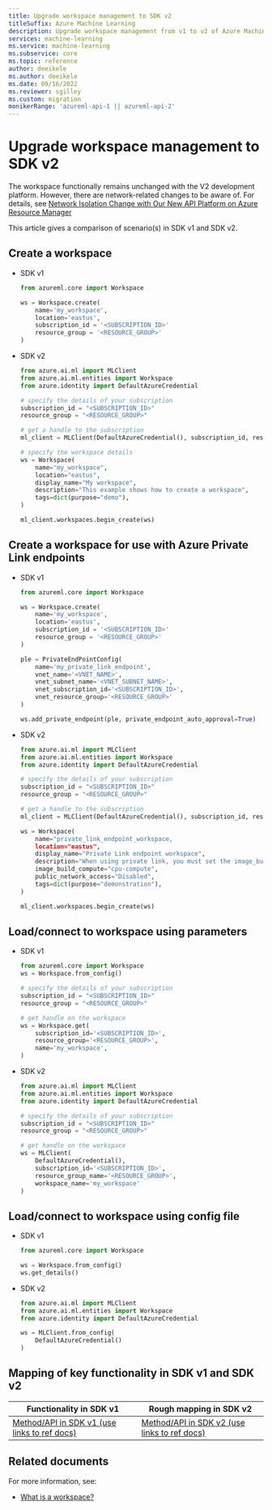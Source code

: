 ```yaml
---
title: Upgrade workspace management to SDK v2
titleSuffix: Azure Machine Learning
description: Upgrade workspace management from v1 to v2 of Azure Machine Learning SDK
services: machine-learning
ms.service: machine-learning
ms.subservice: core
ms.topic: reference
author: deeikele
ms.author: deeikele
ms.date: 09/16/2022
ms.reviewer: sgilley
ms.custom: migration
monikerRange: 'azureml-api-1 || azureml-api-2'
---
```


# Upgrade workspace management to SDK v2

The workspace functionally remains unchanged with the V2 development platform. However, there are network-related changes to be aware of. For details, see [Network Isolation Change with Our New API Platform on Azure Resource Manager](how-to-configure-network-isolation-with-v2.md?tabs=python)

This article gives a comparison of scenario(s) in SDK v1 and SDK v2.

## Create a workspace

* SDK v1

    ```python
    from azureml.core import Workspace
    
    ws = Workspace.create(
        name='my_workspace',
        location='eastus',
        subscription_id = '<SUBSCRIPTION_ID>'
        resource_group = '<RESOURCE_GROUP>'
    )
    ```

* SDK v2

    ```python
    from azure.ai.ml import MLClient
    from azure.ai.ml.entities import Workspace
    from azure.identity import DefaultAzureCredential
    
    # specify the details of your subscription
    subscription_id = "<SUBSCRIPTION_ID>"
    resource_group = "<RESOURCE_GROUP>"
    
    # get a handle to the subscription
    ml_client = MLClient(DefaultAzureCredential(), subscription_id, resource_group)
    
    # specify the workspace details
    ws = Workspace(
        name="my_workspace",
        location="eastus",
        display_name="My workspace",
        description="This example shows how to create a workspace",
        tags=dict(purpose="demo"),
    )
    
    ml_client.workspaces.begin_create(ws)
    ```

## Create a workspace for use with Azure Private Link endpoints

* SDK v1

    ```python
    from azureml.core import Workspace
    
    ws = Workspace.create(
        name='my_workspace',
        location='eastus',
        subscription_id = '<SUBSCRIPTION_ID>'
        resource_group = '<RESOURCE_GROUP>'
    )
    
    ple = PrivateEndPointConfig(
        name='my_private_link_endpoint',
        vnet_name='<VNET_NAME>',
        vnet_subnet_name='<VNET_SUBNET_NAME>',
        vnet_subscription_id='<SUBSCRIPTION_ID>', 
        vnet_resource_group='<RESOURCE_GROUP>'
    )
    
    ws.add_private_endpoint(ple, private_endpoint_auto_approval=True)
    ```

* SDK v2

    ```python
    from azure.ai.ml import MLClient
    from azure.ai.ml.entities import Workspace
    from azure.identity import DefaultAzureCredential
    
    # specify the details of your subscription
    subscription_id = "<SUBSCRIPTION_ID>"
    resource_group = "<RESOURCE_GROUP>"
    
    # get a handle to the subscription
    ml_client = MLClient(DefaultAzureCredential(), subscription_id, resource_group)
    
    ws = Workspace(
        name="private_link_endpoint_workspace,
        location="eastus",
        display_name="Private Link endpoint workspace",
        description="When using private link, you must set the image_build_compute property to a cluster name to use for Docker image environment building. You can also specify whether the workspace should be accessible over the internet.",
        image_build_compute="cpu-compute",
        public_network_access="Disabled",
        tags=dict(purpose="demonstration"),
    )
    
    ml_client.workspaces.begin_create(ws)
    ```

## Load/connect to workspace using parameters

* SDK v1

    ```python
    from azureml.core import Workspace
    ws = Workspace.from_config()
    
    # specify the details of your subscription
    subscription_id = "<SUBSCRIPTION_ID>"
    resource_group = "<RESOURCE_GROUP>"
    
    # get handle on the workspace
    ws = Workspace.get(
        subscription_id='<SUBSCRIPTION_ID>',
        resource_group='<RESOURCE_GROUP>',
        name='my_workspace',
    )
    ```

* SDK v2

    ```python
    from azure.ai.ml import MLClient
    from azure.ai.ml.entities import Workspace
    from azure.identity import DefaultAzureCredential
    
    # specify the details of your subscription
    subscription_id = "<SUBSCRIPTION_ID>"
    resource_group = "<RESOURCE_GROUP>"
    
    # get handle on the workspace
    ws = MLClient(
        DefaultAzureCredential(),
        subscription_id='<SUBSCRIPTION_ID>',
        resource_group_name='<RESOURCE_GROUP>',
        workspace_name='my_workspace'
    )
    ```

## Load/connect to workspace using config file

* SDK v1

    ```python
    from azureml.core import Workspace
    
    ws = Workspace.from_config()
    ws.get_details()
    ```

* SDK v2

    ```python
    from azure.ai.ml import MLClient
    from azure.ai.ml.entities import Workspace
    from azure.identity import DefaultAzureCredential
    
    ws = MLClient.from_config(
        DefaultAzureCredential()
    )
    ```

## Mapping of key functionality in SDK v1 and SDK v2

|Functionality in SDK v1|Rough mapping in SDK v2|
|-|-|
|[Method/API in SDK v1 (use links to ref docs)](/python/api/azureml-core/azureml.core.workspace.workspace)|[Method/API in SDK v2 (use links to ref docs)](/python/api/azure-ai-ml/azure.ai.ml.entities.workspace)|

## Related documents

For more information, see:

* [What is a workspace?](concept-workspace.md)
